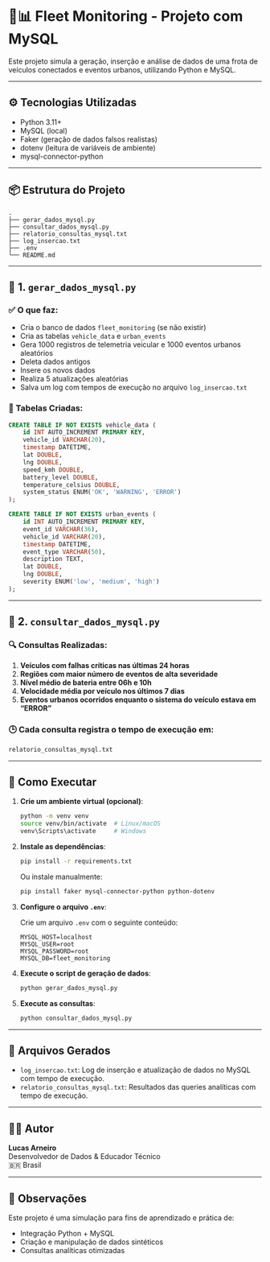 # 🚗📊 Fleet Monitoring - Projeto com MySQL

Este projeto simula a geração, inserção e análise de dados de uma frota de veículos conectados e eventos urbanos, utilizando Python e MySQL.

---

## ⚙️ Tecnologias Utilizadas

- Python 3.11+
- MySQL (local)
- Faker (geração de dados falsos realistas)
- dotenv (leitura de variáveis de ambiente)
- mysql-connector-python

---

## 📦 Estrutura do Projeto

```
.
├── gerar_dados_mysql.py
├── consultar_dados_mysql.py
├── relatorio_consultas_mysql.txt
├── log_insercao.txt
├── .env
└── README.md
```

---

## 📁 1. `gerar_dados_mysql.py`

### ✅ O que faz:

- Cria o banco de dados `fleet_monitoring` (se não existir)
- Cria as tabelas `vehicle_data` e `urban_events`
- Gera 1000 registros de telemetria veicular e 1000 eventos urbanos aleatórios
- Deleta dados antigos
- Insere os novos dados
- Realiza 5 atualizações aleatórias
- Salva um log com tempos de execução no arquivo `log_insercao.txt`

### 🔧 Tabelas Criadas:

```sql
CREATE TABLE IF NOT EXISTS vehicle_data (
    id INT AUTO_INCREMENT PRIMARY KEY,
    vehicle_id VARCHAR(20),
    timestamp DATETIME,
    lat DOUBLE,
    lng DOUBLE,
    speed_kmh DOUBLE,
    battery_level DOUBLE,
    temperature_celsius DOUBLE,
    system_status ENUM('OK', 'WARNING', 'ERROR')
);

CREATE TABLE IF NOT EXISTS urban_events (
    id INT AUTO_INCREMENT PRIMARY KEY,
    event_id VARCHAR(36),
    vehicle_id VARCHAR(20),
    timestamp DATETIME,
    event_type VARCHAR(50),
    description TEXT,
    lat DOUBLE,
    lng DOUBLE,
    severity ENUM('low', 'medium', 'high')
);
```

---

## 📁 2. `consultar_dados_mysql.py`

### 🔍 Consultas Realizadas:

1. **Veículos com falhas críticas nas últimas 24 horas**
2. **Regiões com maior número de eventos de alta severidade**
3. **Nível médio de bateria entre 06h e 10h**
4. **Velocidade média por veículo nos últimos 7 dias**
5. **Eventos urbanos ocorridos enquanto o sistema do veículo estava em “ERROR”**

### 🕒 Cada consulta registra o tempo de execução em:

```bash
relatorio_consultas_mysql.txt
```

---

## 🧪 Como Executar

1. **Crie um ambiente virtual (opcional)**:
   ```bash
   python -m venv venv
   source venv/bin/activate  # Linux/macOS
   venv\Scripts\activate     # Windows
   ```

2. **Instale as dependências**:
   ```bash
   pip install -r requirements.txt
   ```

   Ou instale manualmente:
   ```bash
   pip install faker mysql-connector-python python-dotenv
   ```

3. **Configure o arquivo `.env`**:

   Crie um arquivo `.env` com o seguinte conteúdo:

   ```env
   MYSQL_HOST=localhost
   MYSQL_USER=root
   MYSQL_PASSWORD=root
   MYSQL_DB=fleet_monitoring
   ```

4. **Execute o script de geração de dados**:
   ```bash
   python gerar_dados_mysql.py
   ```

5. **Execute as consultas**:
   ```bash
   python consultar_dados_mysql.py
   ```

---

## 📄 Arquivos Gerados

- `log_insercao.txt`: Log de inserção e atualização de dados no MySQL com tempo de execução.
- `relatorio_consultas_mysql.txt`: Resultados das queries analíticas com tempo de execução.

---

## 👨‍💻 Autor

**Lucas Arneiro**  
Desenvolvedor de Dados & Educador Técnico  
🇧🇷 Brasil

---

## 📌 Observações

Este projeto é uma simulação para fins de aprendizado e prática de:

- Integração Python + MySQL
- Criação e manipulação de dados sintéticos
- Consultas analíticas otimizadas
